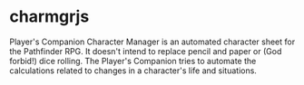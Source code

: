 # charmgrjs
Player's Companion Character Manager is an automated character sheet for the Pathfinder RPG.  It doesn't intend to replace pencil and paper or (God forbid!) dice rolling.  The Player's Companion tries to automate the calculations related to changes in a character's life and situations.
